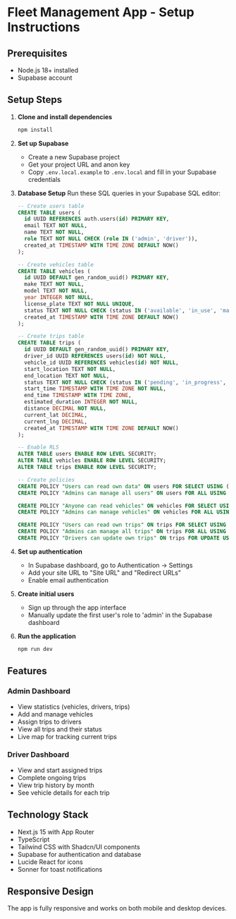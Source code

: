 # Fleet Management App - Setup Instructions

## Prerequisites
- Node.js 18+ installed
- Supabase account

## Setup Steps

1. **Clone and install dependencies**
   ```bash
   npm install
   ```

2. **Set up Supabase**
   - Create a new Supabase project
   - Get your project URL and anon key
   - Copy `.env.local.example` to `.env.local` and fill in your Supabase credentials

3. **Database Setup**
   Run these SQL queries in your Supabase SQL editor:

   ```sql
   -- Create users table
   CREATE TABLE users (
     id UUID REFERENCES auth.users(id) PRIMARY KEY,
     email TEXT NOT NULL,
     name TEXT NOT NULL,
     role TEXT NOT NULL CHECK (role IN ('admin', 'driver')),
     created_at TIMESTAMP WITH TIME ZONE DEFAULT NOW()
   );

   -- Create vehicles table
   CREATE TABLE vehicles (
     id UUID DEFAULT gen_random_uuid() PRIMARY KEY,
     make TEXT NOT NULL,
     model TEXT NOT NULL,
     year INTEGER NOT NULL,
     license_plate TEXT NOT NULL UNIQUE,
     status TEXT NOT NULL CHECK (status IN ('available', 'in_use', 'maintenance')),
     created_at TIMESTAMP WITH TIME ZONE DEFAULT NOW()
   );

   -- Create trips table
   CREATE TABLE trips (
     id UUID DEFAULT gen_random_uuid() PRIMARY KEY,
     driver_id UUID REFERENCES users(id) NOT NULL,
     vehicle_id UUID REFERENCES vehicles(id) NOT NULL,
     start_location TEXT NOT NULL,
     end_location TEXT NOT NULL,
     status TEXT NOT NULL CHECK (status IN ('pending', 'in_progress', 'completed', 'cancelled')),
     start_time TIMESTAMP WITH TIME ZONE NOT NULL,
     end_time TIMESTAMP WITH TIME ZONE,
     estimated_duration INTEGER NOT NULL,
     distance DECIMAL NOT NULL,
     current_lat DECIMAL,
     current_lng DECIMAL,
     created_at TIMESTAMP WITH TIME ZONE DEFAULT NOW()
   );

   -- Enable RLS
   ALTER TABLE users ENABLE ROW LEVEL SECURITY;
   ALTER TABLE vehicles ENABLE ROW LEVEL SECURITY;
   ALTER TABLE trips ENABLE ROW LEVEL SECURITY;

   -- Create policies
   CREATE POLICY "Users can read own data" ON users FOR SELECT USING (auth.uid() = id);
   CREATE POLICY "Admins can manage all users" ON users FOR ALL USING (auth.uid() IN (SELECT id FROM users WHERE role = 'admin'));

   CREATE POLICY "Anyone can read vehicles" ON vehicles FOR SELECT USING (true);
   CREATE POLICY "Admins can manage vehicles" ON vehicles FOR ALL USING (auth.uid() IN (SELECT id FROM users WHERE role = 'admin'));

   CREATE POLICY "Users can read own trips" ON trips FOR SELECT USING (auth.uid() = driver_id);
   CREATE POLICY "Admins can manage all trips" ON trips FOR ALL USING (auth.uid() IN (SELECT id FROM users WHERE role = 'admin'));
   CREATE POLICY "Drivers can update own trips" ON trips FOR UPDATE USING (auth.uid() = driver_id);
   ```

4. **Set up authentication**
   - In Supabase dashboard, go to Authentication → Settings
   - Add your site URL to "Site URL" and "Redirect URLs"
   - Enable email authentication

5. **Create initial users**
   - Sign up through the app interface
   - Manually update the first user's role to 'admin' in the Supabase dashboard

6. **Run the application**
   ```bash
   npm run dev
   ```

## Features

### Admin Dashboard
- View statistics (vehicles, drivers, trips)
- Add and manage vehicles
- Assign trips to drivers
- View all trips and their status
- Live map for tracking current trips

### Driver Dashboard
- View and start assigned trips
- Complete ongoing trips
- View trip history by month
- See vehicle details for each trip

## Technology Stack
- Next.js 15 with App Router
- TypeScript
- Tailwind CSS with Shadcn/UI components
- Supabase for authentication and database
- Lucide React for icons
- Sonner for toast notifications

## Responsive Design
The app is fully responsive and works on both mobile and desktop devices.